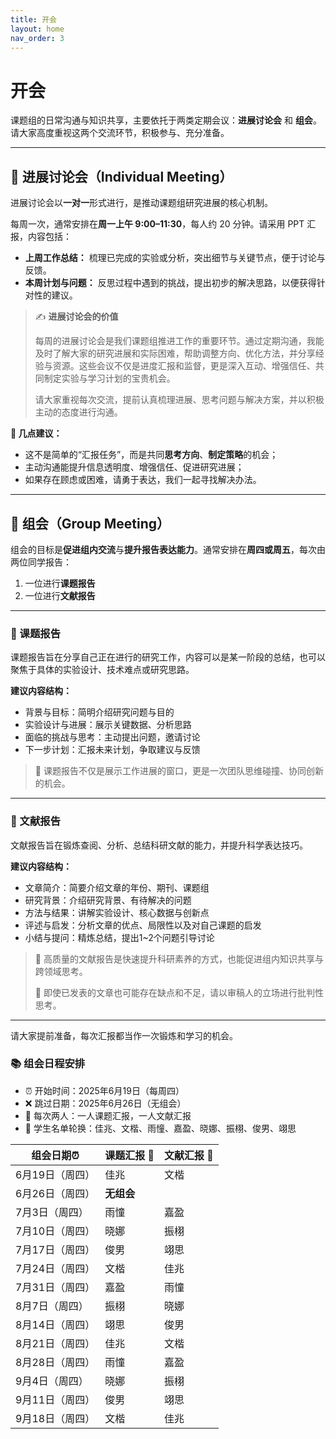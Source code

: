 ```yaml
---
title: 开会
layout: home
nav_order: 3
---
```


# 开会

课题组的日常沟通与知识共享，主要依托于两类定期会议：**进展讨论会** 和 **组会**。请大家高度重视这两个交流环节，积极参与、充分准备。

---

## 📅 进展讨论会（Individual Meeting）

进展讨论会以**一对一**形式进行，是推动课题组研究进展的核心机制。

每周一次，通常安排在**周一上午 9:00–11:30**，每人约 20 分钟。请采用 PPT 汇报，内容包括：

- **上周工作总结：** 梳理已完成的实验或分析，突出细节与关键节点，便于讨论与反馈。
- **本周计划与问题：** 反思过程中遇到的挑战，提出初步的解决思路，以便获得针对性的建议。

> ✍️ **进展讨论会的价值**
>
> 每周的进展讨论会是我们课题组推进工作的重要环节。通过定期沟通，我能及时了解大家的研究进展和实际困难，帮助调整方向、优化方法，并分享经验与资源。这些会议不仅是进度汇报和监督，更是深入互动、增强信任、共同制定实验与学习计划的宝贵机会。
>
> 请大家重视每次交流，提前认真梳理进展、思考问题与解决方案，并以积极主动的态度进行沟通。

**🔑 几点建议：**
- 这不是简单的“汇报任务”，而是共同**思考方向**、**制定策略**的机会；
- 主动沟通能提升信息透明度、增强信任、促进研究进展；
- 如果存在顾虑或困难，请勇于表达，我们一起寻找解决办法。

---

## 👥 组会（Group Meeting）

组会的目标是**促进组内交流**与**提升报告表达能力**。通常安排在**周四或周五**，每次由两位同学报告：

1. 一位进行**课题报告**
2. 一位进行**文献报告**

---

### 🧪 课题报告

课题报告旨在分享自己正在进行的研究工作，内容可以是某一阶段的总结，也可以聚焦于具体的实验设计、技术难点或研究思路。

**建议内容结构：**
- 背景与目标：简明介绍研究问题与目的
- 实验设计与进展：展示关键数据、分析思路
- 面临的挑战与思考：主动提出问题，邀请讨论
- 下一步计划：汇报未来计划，争取建议与反馈

> 🔔 课题报告不仅是展示工作进展的窗口，更是一次团队思维碰撞、协同创新的机会。

---

### 📖 文献报告

文献报告旨在锻炼查阅、分析、总结科研文献的能力，并提升科学表达技巧。

**建议内容结构：**
- 文章简介：简要介绍文章的年份、期刊、课题组
- 研究背景：介绍研究背景、有待解决的问题
- 方法与结果：讲解实验设计、核心数据与创新点
- 评述与启发：分析文章的优点、局限性以及对自己课题的启发
- 小结与提问：精炼总结，提出1~2个问题引导讨论

> 🧠 高质量的文献报告是快速提升科研素养的方式，也能促进组内知识共享与跨领域思考。
> 
> 🔔 即使已发表的文章也可能存在缺点和不足，请以审稿人的立场进行批判性思考。

---

请大家提前准备，每次汇报都当作一次锻炼和学习的机会。

### 📚 组会日程安排

- ⏰ 开始时间：2025年6月19日（每周四）
- ❌ 跳过日期：2025年6月26日（无组会）
- 👥 每次两人：一人课题汇报，一人文献汇报
- 🔁 学生名单轮换：佳兆、文楷、雨憧、嘉盈、晓娜、振栩、俊男、翊思

| 组会日期⏰      | 课题汇报 🎤 | 文献汇报 📖 |
|----------------|-------------|-------------|
| 6月19日（周四） | 佳兆        | 文楷        |
| 6月26日（周四） | **无组会**
| 7月3日（周四）  | 雨憧        | 嘉盈        |
| 7月10日（周四） | 晓娜        | 振栩        |
| 7月17日（周四） | 俊男        | 翊思        |
| 7月24日（周四） | 文楷        | 佳兆        |
| 7月31日（周四） | 嘉盈        | 雨憧        |
| 8月7日（周四）  | 振栩        | 晓娜        |
| 8月14日（周四） | 翊思        | 俊男        |
| 8月21日（周四）  | 佳兆        | 文楷        |
| 8月28日（周四）  | 雨憧        | 嘉盈        |
| 9月4日（周四）   | 晓娜        | 振栩        |
| 9月11日（周四）  | 俊男        | 翊思        |
| 9月18日（周四）  | 文楷        | 佳兆        |



